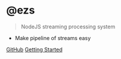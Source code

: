 # @ezs

> NodeJS streaming processing system

- Make pipeline of streams easy

[GitHub](https://github.com/Inist-CNRS/ezs)
[Getting Started](#participer)
